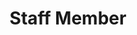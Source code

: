 ---
title: "Staff Member"
fields:
  - {
      type: "string",
      label: "Name",
      comment: "Enter the full name of the staff member."
    }
  - {
      type: "string",
      label: "Designation",
      comment: "Enter the job title or position of the staff member."
    }
  - {
      type: "image",
      label: "Photo",
      comment: "Upload a photo of the staff member."
    }
  - {
      type: "text",
      label: "Biography",
      comment: "Write a brief biography of the staff member.",
      multiline: true
    }
  - {
      type: "email",
      label: "Email",
      comment: "Enter the staff member's email address."
    }
  - {
      type: "url",
      label: "LinkedIn Profile",
      comment: "Provide the URL to the LinkedIn profile of the staff member."
    }
---